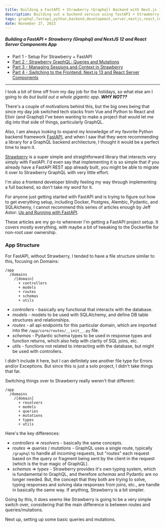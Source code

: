 ```yaml
---
title: Building a FastAPI + Strawberry (Graphql) Backend with Next.js 13 and React Server Components, Pt. 1
description: Building out a backend service using fastAPI + Strawberry graphql, Part 1
tags: graphql,fastapi,python,backend,development,server,nextjs,react,react server components
date: November 27, 2023
---
```


##### Building a FastAPI + Strawberry (Graphql) and NextJS 12 and React Server Components App

* Part 1 - Setup For Strawberry + FastAPI
* [Part 2 - Strawberry GraphQL: Queries and Mutations](/articles/16-building-fastapi-strawberry-nextjs-rsc-pt2)
* [Part 3 - Managing Sessions and Context in Strawberry](/articles/17-building-fastapi-strawberry-nextjs-rsc-pt3)
* [Part 4 - Switching to the Frontend: Next.js 13 and React Server Components](/articles/18-building-fastapi-strawberry-nextjs-rsc-pt4)

---

I took a bit of time off from my day job for the holidays, so what else am I going to do _but build out a whole gigantic app_. **_WHY NOT??_**

There's a couple of motivations behind this, but the big ones being that since my day job switched tech stacks from Vue and Python to React and Elixir (and Graphql) I've been wanting to make a project that would let me dig into that side of things, particularly GraphQL.

Also, I am always looking to expand my knowledge of my favorite Python backend framework [FastAPI](https://fastapi.tiangolo.com/), and when I saw that they were recommending a library for a GraphQL backend architecture, I thought it would be a perfect time to learn it.

[Strawberry](https://strawberry.rocks/) is a super simple and straightforward library that interacts very simply with FastAPI. I'd even say that implementing it is so simple that if you already have a FastAPI REST app already built, you might be able to migrate it over to Strawberry GraphQL with very little effort.

I'm also a frontend developer blindly feeling my way through implementing a full backend, so don't take my word for it.

For anyone just getting started with FastAPI and is trying to figure out how to get everything setup, including Docker, Postgres, Alembic, Pydantic, and SQLAlchemy, I cannot recommend this series of articles enough by Jeff Astor: [Up and Running with FastAPI](https://www.jeffastor.com/blog/up-and-running-with-fastapi-and-docker).

These articles are my go-to whenever I'm getting a FastAPI project setup. It covers mostly everything, with maybe a bit of tweaking to the Dockerfile for non-root user ownership.

### App Structure

For FastAPI, without Strawberry, I tended to have a file structure similar to this, focusing on Domains:

```
/app
  /domains
    /[domain]
      + controllers
      + models
      + routes
      + schemas
      + utils
```

* _controllers_ - basically any functional that interacts with the database.
* _models_ - models to be used with SQLAlchemy, and define DB table structures and relationships.
* _routes_ - all api endpoints for this particular domain, which are imported into the `/app/core/routes/__init__.py` file.
* _schemas_ - Pydantic schema types to be used in response types and function returns, which also help with clarity of SQL joins, etc.
* _utils_ - functions not related to interacting with the database, but might be used with controllers.

I didn't include it here, but I can definitely see another file type for Errors and/or Exceptions. But since this is just a solo project, I didn't take things that far.

Switching things over to Strawberry really weren't that different:

```
/app
  /domains
    /[domain]
      + resolvers
      + models
      + queries
      + mutations
      + types
      + utils
```

Here's the key differences:

* _controllers_ => _resolvers_ - basically the same concepts.
* _routes_ => _queries_ / _mutations_ - GraphQL uses a single route, typically `/graphql` to handle all incoming requests, but "routes" each request based on the query or fragment being sent by the client in the request (which is the true magic of GraphQL).
* _schemas_ => _types_ - Strawberry provides it's own typing system, which is fundamental to GraphQL, and therefore _schemas_ and Pydantic are no longer needed. But, the concept that they both are trying to solve, typing responses and solving data responses from joins, etc., are handle in basically the same way. If anything, Strawberry is a bit simpler.

Going by this, it does seems like Strawberry is going to be a very simple switch over, considering that the main difference is between routes and queries/mutations.

Next up, setting up some basic queries and mutations.
